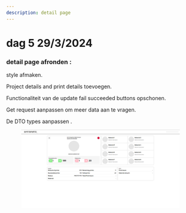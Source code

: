 ```yaml
---
description: detail page
---
```


# dag 5 29/3/2024

### detail page afronden :

style afmaken.

Project details and print details toevoegen.

Functionaliteit van de update fail succeeded buttons opschonen.

Get request aanpassen om meer data aan te vragen.

De DTO types aanpassen .

<figure><img src="../.gitbook/assets/image (21) (1).png" alt=""><figcaption></figcaption></figure>
